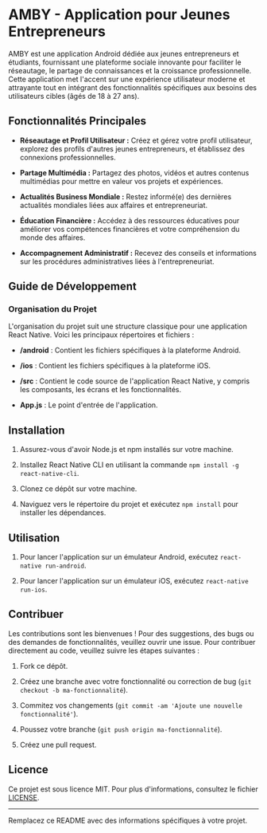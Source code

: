 # AMBY - Application pour Jeunes Entrepreneurs

AMBY est une application Android dédiée aux jeunes entrepreneurs et étudiants, fournissant une plateforme sociale innovante pour faciliter le réseautage, le partage de connaissances et la croissance professionnelle. Cette application met l'accent sur une expérience utilisateur moderne et attrayante tout en intégrant des fonctionnalités spécifiques aux besoins des utilisateurs cibles (âgés de 18 à 27 ans).

## Fonctionnalités Principales

- **Réseautage et Profil Utilisateur :** Créez et gérez votre profil utilisateur, explorez des profils d'autres jeunes entrepreneurs, et établissez des connexions professionnelles.
  
- **Partage Multimédia :** Partagez des photos, vidéos et autres contenus multimédias pour mettre en valeur vos projets et expériences.
  
- **Actualités Business Mondiale :** Restez informé(e) des dernières actualités mondiales liées aux affaires et entrepreneuriat.
  
- **Éducation Financière :** Accédez à des ressources éducatives pour améliorer vos compétences financières et votre compréhension du monde des affaires.
  
- **Accompagnement Administratif :** Recevez des conseils et informations sur les procédures administratives liées à l'entrepreneuriat.

## Guide de Développement

### Organisation du Projet

L'organisation du projet suit une structure classique pour une application React Native. Voici les principaux répertoires et fichiers :

- **/android** : Contient les fichiers spécifiques à la plateforme Android.
  
- **/ios** : Contient les fichiers spécifiques à la plateforme iOS.
  
- **/src** : Contient le code source de l'application React Native, y compris les composants, les écrans et les fonctionnalités.
  
- **App.js** : Le point d'entrée de l'application.

## Installation

1. Assurez-vous d'avoir Node.js et npm installés sur votre machine.
  
2. Installez React Native CLI en utilisant la commande `npm install -g react-native-cli`.
  
3. Clonez ce dépôt sur votre machine.
  
4. Naviguez vers le répertoire du projet et exécutez `npm install` pour installer les dépendances.

## Utilisation

1. Pour lancer l'application sur un émulateur Android, exécutez `react-native run-android`.
  
2. Pour lancer l'application sur un émulateur iOS, exécutez `react-native run-ios`.

## Contribuer

Les contributions sont les bienvenues ! Pour des suggestions, des bugs ou des demandes de fonctionnalités, veuillez ouvrir une issue. Pour contribuer directement au code, veuillez suivre les étapes suivantes :

1. Fork ce dépôt.
  
2. Créez une branche avec votre fonctionnalité ou correction de bug (`git checkout -b ma-fonctionnalité`).
  
3. Commitez vos changements (`git commit -am 'Ajoute une nouvelle fonctionnalité'`).
  
4. Poussez votre branche (`git push origin ma-fonctionnalité`).
  
5. Créez une pull request.

## Licence

Ce projet est sous licence MIT. Pour plus d'informations, consultez le fichier [LICENSE](LICENSE).

---

Remplacez ce README avec des informations spécifiques à votre projet.
